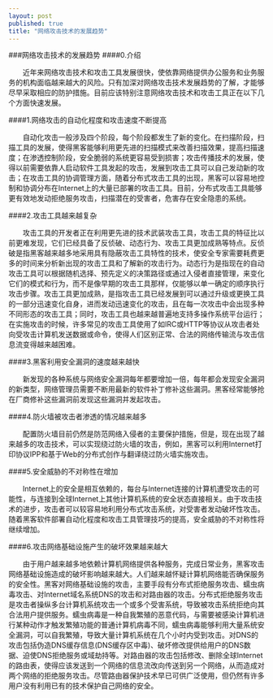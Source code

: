 ```yaml
---
layout: post
published: true
title: "网络攻击技术的发展趋势"
---
```

###网络攻击技术的发展趋势
####0.介绍


　　近年来网络攻击技术和攻击工具发展很快，使依靠网络提供办公服务和业务服务的机构面临越来越大的风险。只有加深对网络攻击技术发展趋势的了解，才能够尽早采取相应的防护措施。目前应该特别注意网络攻击技术和攻击工具正在以下几个方面快速发展。

####1.网络攻击的自动化程度和攻击速度不断提高

　　自动化攻击一般涉及四个阶段，每个阶段都发生了新的变化。在扫描阶段，扫描工具的发展，使得黑客能够利用更先进的扫描模式来改善扫描效果，提高扫描速度；在渗透控制阶段，安全脆弱的系统更容易受到损害；攻击传播技术的发展，使得以前需要依靠人启动软件工具发起的攻击，发展到攻击工具可以自己发动新的攻击；在攻击工具的协调管理方面，随着分布式攻击工具的出现，黑客可以容易地控制和协调分布在Internet上的大量已部署的攻击工具。目前，分布式攻击工具能够更有效地发动拒绝服务攻击，扫描潜在的受害者，危害存在安全隐患的系统。

####2.攻击工具越来越复杂

　　攻击工具的开发者正在利用更先进的技术武装攻击工具，攻击工具的特征比以前更难发现，它们已经具备了反侦破、动态行为、攻击工具更加成熟等特点。反侦破是指黑客越来越多地采用具有隐蔽攻击工具特性的技术，使安全专家需要耗费更多的时间来分析新出现的攻击工具和了解新的攻击行为。动态行为是指现在的自动攻击工具可以根据随机选择、预先定义的决策路径或通过入侵者直接管理，来变化它们的模式和行为，而不是像早期的攻击工具那样，仅能够以单一确定的顺序执行攻击步骤。攻击工具更加成熟，是指攻击工具已经发展到可以通过升级或更换工具的一部分迅速变化自身，进而发动迅速变化的攻击，且在每一次攻击中会出现多种不同形态的攻击工具；同时，攻击工具也越来越普遍地支持多操作系统平台运行；在实施攻击的时候，许多常见的攻击工具使用了如IRC或HTTP等协议从攻击者处向受攻击计算机发送数据或命令，使得人们区别正常、合法的网络传输流与攻击信息流变得越来越困难。

####3.黑客利用安全漏洞的速度越来越快

　　新发现的各种系统与网络安全漏洞每年都要增加一倍，每年都会发现安全漏洞的新类型，网络管理员需要不断用最新的软件补丁修补这些漏洞。黑客经常能够抢在厂商修补这些漏洞前发现这些漏洞并发起攻击。
     
####4.防火墙被攻击者渗透的情况越来越多

　　配置防火墙目前仍然是防范网络入侵者的主要保护措施，但是，现在出现了越来越多的攻击技术，可以实现绕过防火墙的攻击，例如，黑客可以利用Internet打印协议IPP和基于Web的分布式创作与翻译绕过防火墙实施攻击。

####5.安全威胁的不对称性在增加

　　Internet上的安全是相互依赖的，每台与Internet连接的计算机遭受攻击的可能性，与连接到全球Internet上其他计算机系统的安全状态直接相关。由于攻击技术的进步，攻击者可以较容易地利用分布式攻击系统，对受害者发动破坏性攻击。随着黑客软件部署自动化程度和攻击工具管理技巧的提高，安全威胁的不对称性将继续增加。

####6.攻击网络基础设施产生的破坏效果越来越大

　　由于用户越来越多地依赖计算机网络提供各种服务，完成日常业务，黑客攻击网络基础设施造成的破坏影响越来越大。人们越来越怀疑计算机网络能否确保服务的安全性。黑客对网络基础设施的攻击，主要手段有分布式拒绝服务攻击、蠕虫病毒攻击、对Internet域名系统DNS的攻击和对路由器的攻击。分布式拒绝服务攻击是攻击者操纵多台计算机系统攻击一个或多个受害系统，导致被攻击系统拒绝向其合法用户提供服务。蠕虫病毒是一种自我繁殖的恶意代码，与需要被感染计算机进行某种动作才触发繁殖功能的普通计算机病毒不同，蠕虫病毒能够利用大量系统安全漏洞，可以自我繁殖，导致大量计算机系统在几个小时内受到攻击。对DNS的攻击包括伪造DNS缓存信息(DNS缓存区中毒)、破坏修改提供给用户的DNS数据、迫使DNS拒绝服务或域劫持等。对路由器的攻击包括修改、删除全球Internet的路由表，使得应该发送到一个网络的信息流改向传送到另一个网络，从而造成对两个网络的拒绝服务攻击。尽管路由器保护技术早已可供广泛使用，但仍然有许多用户没有利用已有的技术保护自己网络的安全。 

